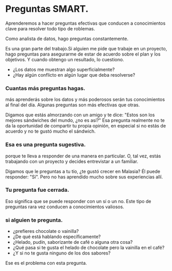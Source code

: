 # Preguntas SMART.

Aprenderemos a hacer preguntas efectivas que conducen a conocimientos clave para resolver todo tipo de roblemas.

Como analista de datos, hago preguntas constantemente.

Es una gran parte del trabajo.Si alguien me pide que trabaje en un proyecto, hago preguntas para asegurarme de estar de acuerdo sobre el plan y los objetivos.
Y cuando obtengo un resultado, lo cuestiono.

- ¿Los datos me muestran algo superficialmente?
- ¿Hay algún conflicto en algún lugar que deba resolverse?

### Cuantas más preguntas hagas.

más aprenderás sobre los datos y más poderosos serán tus conocimientos al final del día.
Algunas preguntas son más efectivas que otras. 

Digamos que estás almorzando con un amigo y te dice: "Estos son los mejores sándwiches del mundo, ¿no es así?"
Esa pregunta realmente no te da la oportunidad de compartir tu propia opinión, en especial si no estás de acuerdo y no te gustó mucho el sándwich.
### Esa es una pregunta sugestiva.

porque te lleva a responder de una manera en particular.
O, tal vez, estás trabajando con un proyecto y decides entrevistar a un familiar.

Digamos que le preguntas a tu tío, ¿te gustó crecer en Malasia?
Él puede responder: "Sí".
Pero no has aprendido mucho sobre sus experiencias allí. 
### Tu pregunta fue cerrada.
Eso significa que se puede responder con un sí o un no.
Este tipo de preguntas rara vez conducen a conocimientos valiosos.

### si alguien te pregunta.

- ¿prefieres chocolate o vainilla?
- ¿De qué está hablando específicamente?
- ¿Helado, pudín, saborizante de café o alguna otra cosa?
- ¿Qué pasa si te gusta el helado de chocolate pero la vainilla en el café?
- ¿Y si no te gusta ninguno de los dos sabores?

Ese es el problema con esta pregunta.


